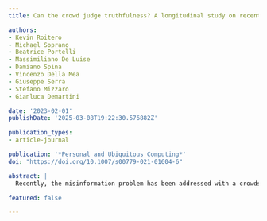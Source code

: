 ```yaml
---
title: Can the crowd judge truthfulness? A longitudinal study on recent misinformation about COVID-19

authors:
- Kevin Roitero
- Michael Soprano
- Beatrice Portelli
- Massimiliano De Luise
- Damiano Spina
- Vincenzo Della Mea
- Giuseppe Serra
- Stefano Mizzaro
- Gianluca Demartini

date: '2023-02-01'
publishDate: '2025-03-08T19:22:30.576882Z'

publication_types:
- article-journal

publication: '*Personal and Ubiquitous Computing*'
doi: "https://doi.org/10.1007/s00779-021-01604-6"

abstract: |
  Recently, the misinformation problem has been addressed with a crowdsourcing-based approach: to assess the truthfulness of a statement, instead of relying on a few experts, a crowd of non-expert is exploited. We study whether crowdsourcing is an effective and reliable method to assess truthfulness during a pandemic, targeting statements related to COVID-19, thus addressing (mis)information that is both related to a sensitive and personal issue and very recent as compared to when the judgment is done. In our experiments, crowd workers are asked to assess the truthfulness of statements, and to provide evidence for the assessments. Besides showing that the crowd is able to accurately judge the truthfulness of the statements, we report results on workers’ behavior, agreement among workers, effect of aggregation functions, of scales transformations, and of workers background and bias. We perform a longitudinal study by re-launching the task multiple times with both novice and experienced workers, deriving important insights on how the behavior and quality change over time. Our results show that workers are able to detect and objectively categorize online (mis)information related to COVID-19; both crowdsourced and expert judgments can be transformed and aggregated to improve quality; worker background and other signals (e.g., source of information, behavior) impact the quality of the data. The longitudinal study demonstrates that the time-span has a major effect on the quality of the judgments, for both novice and experienced workers. Finally, we provide an extensive failure analysis of the statements misjudged by the crowd-workers.

featured: false

---
```

